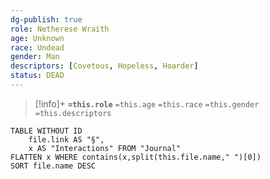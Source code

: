 ```yaml
---
dg-publish: true
role: Netherese Wraith
age: Unknown
race: Undead
gender: Man
descriptors: [Covetous, Hopeless, Hoarder]
status: DEAD
---
```



> [!info]+
> **`=this.role`**
> `=this.age` `=this.race` `=this.gender`
> `=this.descriptors` 

```dataview
TABLE WITHOUT ID
	file.link AS "§", 
	x AS "Interactions" FROM "Journal"
FLATTEN x WHERE contains(x,split(this.file.name," ")[0])
SORT file.name DESC
```
